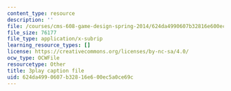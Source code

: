 ```yaml
---
content_type: resource
description: ''
file: /courses/cms-608-game-design-spring-2014/624da4990607b32816e600ec5a0ce69c_1506695.srt
file_size: 76177
file_type: application/x-subrip
learning_resource_types: []
license: https://creativecommons.org/licenses/by-nc-sa/4.0/
ocw_type: OCWFile
resourcetype: Other
title: 3play caption file
uid: 624da499-0607-b328-16e6-00ec5a0ce69c
---
```

